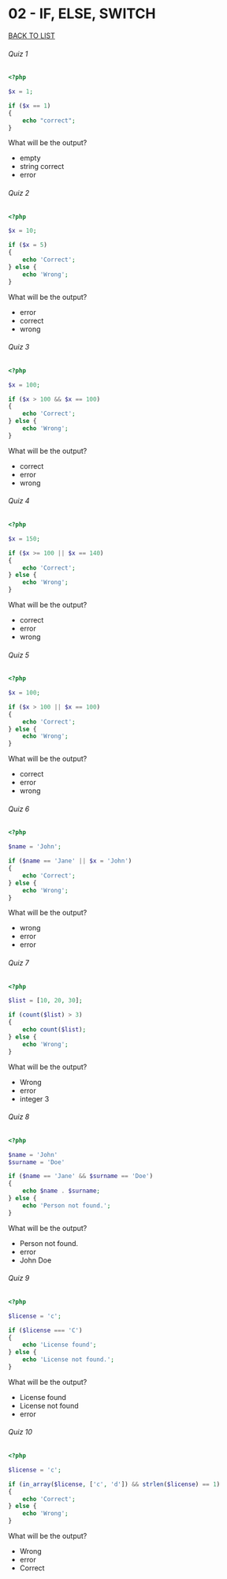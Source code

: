 # 02 - IF, ELSE, SWITCH

[BACK TO LIST](/quizes/basics)

###### Quiz 1

```php
<?php

$x = 1;

if ($x == 1)
{
    echo "correct";
}
```

What will be the output?

- empty
- string correct
- error

###### Quiz 2

```php
<?php

$x = 10;

if ($x = 5)
{
    echo 'Correct';
} else {
    echo 'Wrong';
}
```

What will be the output?

- error
- correct
- wrong

###### Quiz 3

```php
<?php

$x = 100;

if ($x > 100 && $x == 100)
{
    echo 'Correct';
} else {
    echo 'Wrong';
}
```

What will be the output?

- correct
- error
- wrong

###### Quiz 4

```php
<?php

$x = 150;

if ($x >= 100 || $x == 140)
{
    echo 'Correct';
} else {
    echo 'Wrong';
}
```

What will be the output?

- correct
- error
- wrong

###### Quiz 5

```php
<?php

$x = 100;

if ($x > 100 || $x == 100)
{
    echo 'Correct';
} else {
    echo 'Wrong';
}
```

What will be the output?

- correct
- error
- wrong

###### Quiz 6

```php
<?php

$name = 'John';

if ($name == 'Jane' || $x = 'John')
{
    echo 'Correct';
} else {
    echo 'Wrong';
}
```

What will be the output?

- wrong
- error
- error

###### Quiz 7

```php
<?php

$list = [10, 20, 30];

if (count($list) > 3)
{
    echo count($list);
} else {
    echo 'Wrong';
}
```

What will be the output?

- Wrong
- error
- integer 3

###### Quiz 8

```php
<?php

$name = 'John'
$surname = 'Doe'

if ($name == 'Jane' && $surname == 'Doe')
{
    echo $name . $surname;
} else {
    echo 'Person not found.';
}
```

What will be the output?

- Person not found.
- error
- John Doe

###### Quiz 9

```php
<?php

$license = 'c';

if ($license === 'C')
{
    echo 'License found';
} else {
    echo 'License not found.';
}
```

What will be the output?

- License found
- License not found
- error

###### Quiz 10

```php
<?php

$license = 'c';

if (in_array($license, ['c', 'd']) && strlen($license) == 1)
{
    echo 'Correct';
} else {
    echo 'Wrong';
}
```

What will be the output?

- Wrong
- error
- Correct